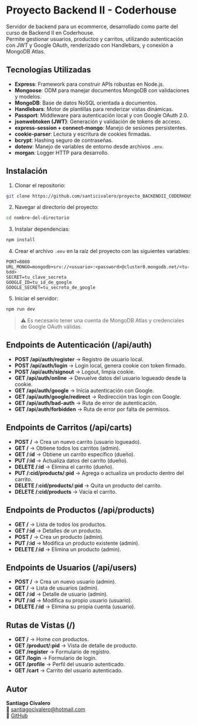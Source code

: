 # Proyecto Backend II - Coderhouse

Servidor de backend para un ecommerce, desarrollado como parte del curso de Backend II en Coderhouse.  
Permite gestionar usuarios, productos y carritos, utilizando autenticación con JWT y Google OAuth, renderizado con Handlebars, y conexión a MongoDB Atlas.

## Tecnologías Utilizadas

- **Express**: Framework para construir APIs robustas en Node.js.
- **Mongoose**: ODM para manejar documentos MongoDB con validaciones y modelos.
- **MongoDB**: Base de datos NoSQL orientada a documentos.
- **Handlebars**: Motor de plantillas para renderizar vistas dinámicas.
- **Passport**: Middleware para autenticación local y con Google OAuth 2.0.
- **jsonwebtoken (JWT)**: Generación y validación de tokens de acceso.
- **express-session + connect-mongo**: Manejo de sesiones persistentes.
- **cookie-parser**: Lectura y escritura de cookies firmadas.
- **bcrypt**: Hashing seguro de contraseñas.
- **dotenv**: Manejo de variables de entorno desde archivos `.env`.
- **morgan**: Logger HTTP para desarrollo.

## Instalación

1. Clonar el repositorio:

```bash
git clone https://github.com/santicivalero/proyecto_BACKENDII_CODERHOUSE_SantiagoCivalero
```

2. Navegar al directorio del proyecto:

```bash
cd nombre-del-directorio
```

3. Instalar dependencias:

```bash
npm install
```

4. Crear el archivo `.env` en la raíz del proyecto con las siguientes variables:

```env
PORT=8080
URL_MONGO=mongodb+srv://<usuario>:<password>@cluster0.mongodb.net/<tu-bdd>
SECRET=tu_clave_secreta
GOOGLE_ID=tu_id_de_google
GOOGLE_SECRET=tu_secreto_de_google
```

5. Iniciar el servidor:

```bash
npm run dev
```

> ⚠️ Es necesario tener una cuenta de MongoDB Atlas y credenciales de Google OAuth válidas.

## Endpoints de Autenticación (/api/auth)

- **POST /api/auth/register** → Registro de usuario local.
- **POST /api/auth/login** → Login local, genera cookie con token firmado.
- **POST /api/auth/signout** → Logout, limpia cookie.
- **GET /api/auth/online** → Devuelve datos del usuario logueado desde la cookie.
- **GET /api/auth/google** → Inicia autenticación con Google.
- **GET /api/auth/google/redirect** → Redirección tras login con Google.
- **GET /api/auth/bad-auth** → Ruta de error de autenticación.
- **GET /api/auth/forbidden** → Ruta de error por falta de permisos.

## Endpoints de Carritos (/api/carts)

- **POST /** → Crea un nuevo carrito (usuario logueado).
- **GET /** → Obtiene todos los carritos (admin).
- **GET /:id** → Obtiene un carrito específico (dueño).
- **PUT /:id** → Actualiza datos del carrito (dueño).
- **DELETE /:id** → Elimina el carrito (dueño).
- **PUT /:cid/products/:pid** → Agrega o actualiza un producto dentro del carrito.
- **DELETE /:cid/products/:pid** → Quita un producto del carrito.
- **DELETE /:cid/products** → Vacía el carrito.

## Endpoints de Productos (/api/products)

- **GET /** → Lista de todos los productos.
- **GET /:id** → Detalles de un producto.
- **POST /** → Crea un producto (admin).
- **PUT /:id** → Modifica un producto existente (admin).
- **DELETE /:id** → Elimina un producto (admin).

## Endpoints de Usuarios (/api/users)

- **POST /** → Crea un nuevo usuario (admin).
- **GET /** → Lista de usuarios (admin).
- **GET /:id** → Detalle de usuario (admin).
- **PUT /:id** → Modifica su propio usuario (usuario).
- **DELETE /:id** → Elimina su propia cuenta (usuario).

## Rutas de Vistas (/)

- **GET /** → Home con productos.
- **GET /product/:pid** → Vista de detalle de producto.
- **GET /register** → Formulario de registro.
- **GET /login** → Formulario de login.
- **GET /profile** → Perfil del usuario autenticado.
- **GET /cart** → Carrito del usuario autenticado.

## Autor

**Santiago Civalero**  
📧 santiagocivalero@hotmail.com  
🔗 [GitHub](https://github.com/santicivalero)
